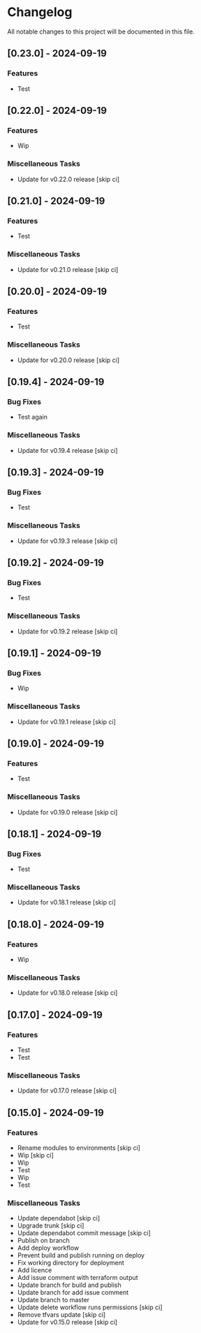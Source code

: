 <!-- markdownlint-disable MD024 -->

# Changelog

All notable changes to this project will be documented in this file.

## [0.23.0] - 2024-09-19

### Features

-   Test

## [0.22.0] - 2024-09-19

### Features

-   Wip

### Miscellaneous Tasks

-   Update for v0.22.0 release [skip ci]

## [0.21.0] - 2024-09-19

### Features

-   Test

### Miscellaneous Tasks

-   Update for v0.21.0 release [skip ci]

## [0.20.0] - 2024-09-19

### Features

-   Test

### Miscellaneous Tasks

-   Update for v0.20.0 release [skip ci]

## [0.19.4] - 2024-09-19

### Bug Fixes

-   Test again

### Miscellaneous Tasks

-   Update for v0.19.4 release [skip ci]

## [0.19.3] - 2024-09-19

### Bug Fixes

-   Test

### Miscellaneous Tasks

-   Update for v0.19.3 release [skip ci]

## [0.19.2] - 2024-09-19

### Bug Fixes

-   Test

### Miscellaneous Tasks

-   Update for v0.19.2 release [skip ci]

## [0.19.1] - 2024-09-19

### Bug Fixes

-   Wip

### Miscellaneous Tasks

-   Update for v0.19.1 release [skip ci]

## [0.19.0] - 2024-09-19

### Features

-   Test

### Miscellaneous Tasks

-   Update for v0.19.0 release [skip ci]

## [0.18.1] - 2024-09-19

### Bug Fixes

-   Test

### Miscellaneous Tasks

-   Update for v0.18.1 release [skip ci]

## [0.18.0] - 2024-09-19

### Features

-   Wip

### Miscellaneous Tasks

-   Update for v0.18.0 release [skip ci]

## [0.17.0] - 2024-09-19

### Features

-   Test
-   Test

### Miscellaneous Tasks

-   Update for v0.17.0 release [skip ci]

## [0.15.0] - 2024-09-19

### Features

-   Rename modules to environments [skip ci]
-   Wip [skip ci]
-   Wip
-   Test
-   Wip
-   Test

### Miscellaneous Tasks

-   Update dependabot [skip ci]
-   Upgrade trunk [skip ci]
-   Update dependabot commit message [skip ci]
-   Publish on branch
-   Add deploy workflow
-   Prevent build and publish running on deploy
-   Fix working directory for deployment
-   Add licence
-   Add issue comment with terraform output
-   Update branch for build and publish
-   Update branch for add issue comment
-   Update branch to master
-   Update delete workflow runs permissions [skip ci]
-   Remove tfvars update [skip ci]
-   Update for v0.15.0 release [skip ci]

<!-- generated by git-cliff -->

